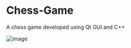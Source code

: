 # Chess-Game
A chess game developed using Qt GUI and C++

![image](https://user-images.githubusercontent.com/90000821/198860490-d1e64cdb-7194-494d-ad19-6dea2d784238.png)
